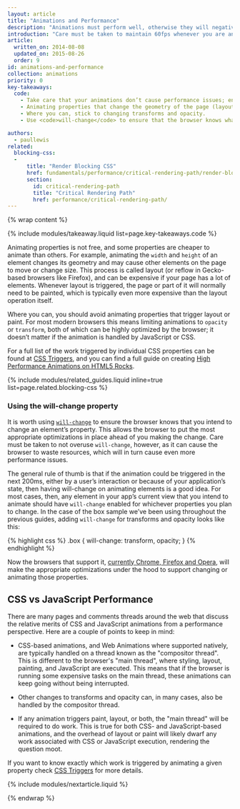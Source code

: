```yaml
---
layout: article
title: "Animations and Performance"
description: "Animations must perform well, otherwise they will negatively impact the user experience."
introduction: "Care must be taken to maintain 60fps whenever you are animating, because any stutters or stalls will be noticeable to your users and negatively impact their experiences."
article:
  written_on: 2014-08-08
  updated_on: 2015-08-26
  order: 9
id: animations-and-performance
collection: animations
priority: 0
key-takeaways:
  code:
    - Take care that your animations don’t cause performance issues; ensure you know the impact of animating a given CSS property.
    - Animating properties that change the geometry of the page (layout) or cause painting are particularly expensive.
    - Where you can, stick to changing transforms and opacity.
    - Use <code>will-change</code> to ensure that the browser knows what you plan to animate.

authors:
  - paullewis
related:
  blocking-css:
  -
      title: "Render Blocking CSS"
      href: fundamentals/performance/critical-rendering-path/render-blocking-css.html
      section:
        id: critical-rendering-path
        title: "Critical Rendering Path"
        href: performance/critical-rendering-path/
---
```

{% wrap content %}

{% include modules/takeaway.liquid list=page.key-takeaways.code %}

Animating properties is not free, and some properties are cheaper to animate than others. For example, animating the `width` and `height` of an element changes its geometry and may cause other elements on the page to move or change size. This process is called layout (or reflow in Gecko-based browsers like Firefox), and can be expensive if your page has a lot of elements. Whenever layout is triggered, the page or part of it will normally need to be painted, which is typically even more expensive than the layout operation itself.

Where you can, you should avoid animating properties that trigger layout or paint. For most modern browsers this means limiting animations to `opacity` or `transform`, both of which can be highly optimized by the browser; it doesn’t matter if the animation is handled by JavaScript or CSS.

For a full list of the work triggered by individual CSS properties can be found at [CSS Triggers](http://csstriggers.com), and you can find a full guide on creating [High Performance Animations on HTML5 Rocks](http://www.html5rocks.com/en/tutorials/speed/high-performance-animations/).

{% include modules/related_guides.liquid inline=true list=page.related.blocking-css %}

### Using the will-change property

It is worth using [`will-change`](http://dev.w3.org/csswg/css-will-change/) to ensure the browser knows that you intend to change an element’s property. This allows the browser to put the most appropriate optimizations in place ahead of you making the change. Care must be taken to not overuse `will-change`, however, as it can cause the browser to waste resources, which will in turn cause even more performance issues.

The general rule of thumb is that if the animation could be triggered in the next 200ms, either by a user’s interaction or because of your application’s state, then having will-change on animating elements is a good idea. For most cases, then, any element in your app’s current view that you intend to animate should have `will-change` enabled for whichever properties you plan to change. In the case of the box sample we’ve been using throughout the previous guides, adding `will-change` for transforms and opacity looks like this:

{% highlight css %}
.box {
  will-change: transform, opacity;
}
{% endhighlight %}

Now the browsers that support it, [currently Chrome, Firefox and Opera](http://caniuse.com/#feat=will-change), will make the appropriate optimizations under the hood to support changing or animating those properties.

## CSS vs JavaScript Performance

There are many pages and comments threads around the web that discuss the relative merits of CSS and JavaScript animations from a performance perspective. Here are a couple of points to keep in mind:

* CSS-based animations, and Web Animations where supported natively, are typically handled on a thread known as the "compositor thread". This is different to the browser's "main thread", where styling, layout, painting, and JavaScript are executed. This means that if the browser is running some expensive tasks on the main thread, these animations can keep going without being interrupted.

* Other changes to transforms and opacity can, in many cases, also be handled by the compositor thread.

* If any animation triggers paint, layout, or both, the "main thread" will be required to do work. This is true for both CSS- and JavaScript-based animations, and the overhead of layout or paint will likely dwarf any work associated with CSS or JavaScript execution, rendering the question moot.

If you want to know exactly which work is triggered by animating a given property check [CSS Triggers](http://csstriggers.com) for more details.

{% include modules/nextarticle.liquid %}

{% endwrap %}
